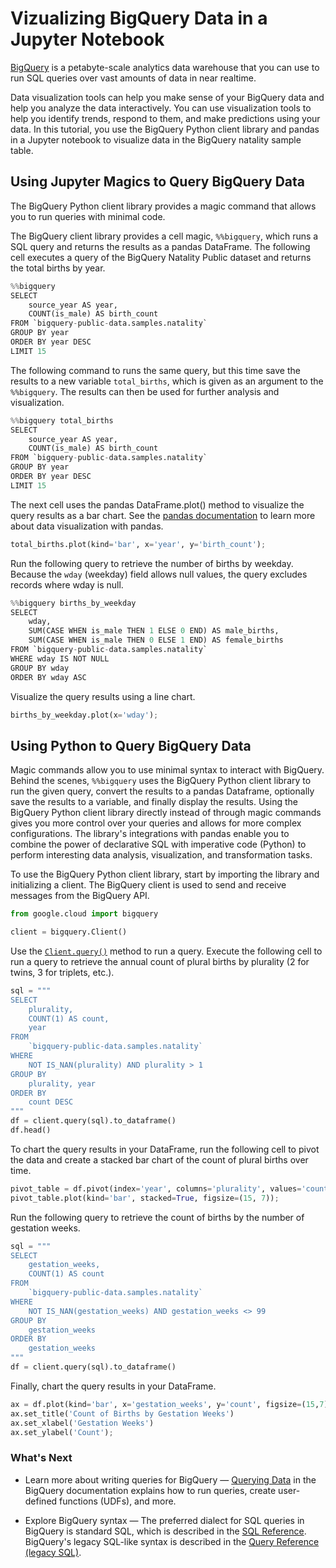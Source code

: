 
# Vizualizing BigQuery Data in a Jupyter Notebook

[BigQuery](https://cloud.google.com/bigquery/docs/) is a petabyte-scale analytics data warehouse that you can use to run SQL queries over vast amounts of data in near realtime.

Data visualization tools can help you make sense of your BigQuery data and help you analyze the data interactively. You can use visualization tools to help you identify trends, respond to them, and make predictions using your data. In this tutorial, you use the BigQuery Python client library and pandas in a Jupyter notebook to visualize data in the BigQuery natality sample table.

## Using Jupyter Magics to Query BigQuery Data

The BigQuery Python client library provides a magic command that allows you to run queries with minimal code.

The BigQuery client library provides a cell magic, `%%bigquery`, which runs a SQL query and returns the results as a pandas DataFrame. The following cell executes a query of the BigQuery Natality Public dataset and returns the total births by year.


```python
%%bigquery
SELECT
    source_year AS year,
    COUNT(is_male) AS birth_count
FROM `bigquery-public-data.samples.natality`
GROUP BY year
ORDER BY year DESC
LIMIT 15
```

The following command to runs the same query, but this time save the results to a new variable `total_births`, which is given as an argument to the `%%bigquery`. The results can then be used for further analysis and visualization.


```python
%%bigquery total_births
SELECT
    source_year AS year,
    COUNT(is_male) AS birth_count
FROM `bigquery-public-data.samples.natality`
GROUP BY year
ORDER BY year DESC
LIMIT 15
```

The next cell uses the pandas DataFrame.plot() method to visualize the query results as a bar chart. See the [pandas documentation](https://pandas.pydata.org/pandas-docs/stable/visualization.html) to learn more about data visualization with pandas.


```python
total_births.plot(kind='bar', x='year', y='birth_count');
```

Run the following query to retrieve the number of births by weekday. Because the `wday` (weekday) field allows null values, the query excludes records where wday is null.


```python
%%bigquery births_by_weekday
SELECT
    wday,
    SUM(CASE WHEN is_male THEN 1 ELSE 0 END) AS male_births,
    SUM(CASE WHEN is_male THEN 0 ELSE 1 END) AS female_births
FROM `bigquery-public-data.samples.natality`
WHERE wday IS NOT NULL
GROUP BY wday
ORDER BY wday ASC
```

Visualize the query results using a line chart.


```python
births_by_weekday.plot(x='wday');
```

## Using Python to Query BigQuery Data

Magic commands allow you to use minimal syntax to interact with BigQuery. Behind the scenes, `%%bigquery` uses the BigQuery Python client library to run the given query, convert the results to a pandas Dataframe, optionally save the results to a variable, and finally display the results. Using the BigQuery Python client library directly instead of through magic commands gives you more control over your queries and allows for more complex configurations. The library's integrations with pandas enable you to combine the power of declarative SQL with imperative code (Python) to perform interesting data analysis, visualization, and transformation tasks.

To use the BigQuery Python client library, start by importing the library and initializing a client. The BigQuery client is used to send and receive messages from the BigQuery API.


```python
from google.cloud import bigquery

client = bigquery.Client()
```

Use the [`Client.query()`](https://googleapis.github.io/google-cloud-python/latest/bigquery/generated/google.cloud.bigquery.client.Client.html#google.cloud.bigquery.client.Client.query) method to run a query. Execute the following cell to run a query to retrieve the annual count of plural births by plurality (2 for twins, 3 for triplets, etc.).


```python
sql = """
SELECT
    plurality,
    COUNT(1) AS count,
    year
FROM
    `bigquery-public-data.samples.natality`
WHERE
    NOT IS_NAN(plurality) AND plurality > 1
GROUP BY
    plurality, year
ORDER BY
    count DESC
"""
df = client.query(sql).to_dataframe()
df.head()
```

To chart the query results in your DataFrame, run the following cell to pivot the data and create a stacked bar chart of the count of plural births over time.


```python
pivot_table = df.pivot(index='year', columns='plurality', values='count')
pivot_table.plot(kind='bar', stacked=True, figsize=(15, 7));
```

Run the following query to retrieve the count of births by the number of gestation weeks.


```python
sql = """
SELECT
    gestation_weeks,
    COUNT(1) AS count
FROM
    `bigquery-public-data.samples.natality`
WHERE
    NOT IS_NAN(gestation_weeks) AND gestation_weeks <> 99
GROUP BY
    gestation_weeks
ORDER BY
    gestation_weeks
"""
df = client.query(sql).to_dataframe()
```

Finally, chart the query results in your DataFrame.


```python
ax = df.plot(kind='bar', x='gestation_weeks', y='count', figsize=(15,7))
ax.set_title('Count of Births by Gestation Weeks')
ax.set_xlabel('Gestation Weeks')
ax.set_ylabel('Count');
```

### What's Next

+ Learn more about writing queries for BigQuery — [Querying Data](https://cloud.google.com/bigquery/querying-data) in the BigQuery documentation explains how to run queries, create user-defined functions (UDFs), and more.

+ Explore BigQuery syntax — The preferred dialect for SQL queries in BigQuery is standard SQL, which is described in the [SQL Reference](https://cloud.google.com/bigquery/docs/reference/standard-sql/). BigQuery's legacy SQL-like syntax is described in the [Query Reference (legacy SQL)](https://cloud.google.com/bigquery/query-reference).
